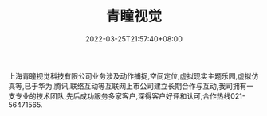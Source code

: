 ﻿---
weight: 
title: "青瞳视觉"
description: "上海青瞳视觉科技有限公司业务涉及动作捕捉,空间定位,虚拟现实主题乐园,虚拟仿真等,已于华为,腾讯,联络互动等互联网上市公司建立长期合作与互动,我司拥有一支专业的技术团队,先后成功服务多家客户,深得客户好评和认可,合作热线021-56471565."
date: 2022-03-25T21:57:40+08:00
lastmod: 2022-03-25T16:45:40+08:00
draft: false
authors: ["Metabd"]
featuredImage: "424.webp"
link: "http://www.chingmu.com/"
tags: ["青瞳视觉","体感识别"]
categories: ["navigation"]
navigation: ["体感识别"]
lightgallery: true
toc: true
pinned: false
recommend: false
recommend1: false
---
上海青瞳视觉科技有限公司业务涉及动作捕捉,空间定位,虚拟现实主题乐园,虚拟仿真等,已于华为,腾讯,联络互动等互联网上市公司建立长期合作与互动,我司拥有一支专业的技术团队,先后成功服务多家客户,深得客户好评和认可,合作热线021-56471565.
